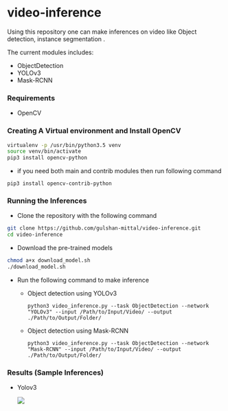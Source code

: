 # video-inference 

Using this repository one can make inferences on video like Object detection, instance segmentation . 

The current modules includes:

*  ObjectDetection
  * YOLOv3
  * Mask-RCNN



### Requirements

* OpenCV



### Creating A Virtual environment and Install OpenCV

```bash
virtualenv -p /usr/bin/python3.5 venv
source venv/bin/activate
pip3 install opencv-python
```

* if you need both main and contrib modules then run following command

```
pip3 install opencv-contrib-python
```



### Running the Inferences

* Clone the repository with the following command

```bash
git clone https://github.com/gulshan-mittal/video-inference.git
cd video-inference
```

* Download the pre-trained models

```bash
chmod a+x download_model.sh
./download_model.sh
```

* Run the following command to make inference

  * Object detection using YOLOv3

    ```shell
    python3 video_inference.py --task ObjectDetection --network "YOLOv3" --input /Path/to/Input/Video/ --output ./Path/to/Output/Folder/
    ```

  * Object detection using Mask-RCNN

    ```shell
    python3 video_inference.py --task ObjectDetection --network "Mask-RCNN" --input /Path/to/Input/Video/ --output ./Path/to/Output/Folder/
    ```

### Results (Sample Inferences)
* Yolov3
  
  ![](https://github.com/gulshan-mittal/video-inference/blob/master/results/YOLOv3-min.gif)

